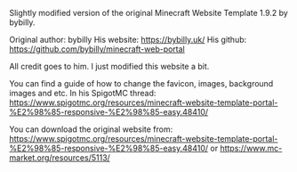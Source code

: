 Slightly modified version of the original Minecraft Website Template 1.9.2 by bybilly. 

Original author: bybilly
His website: https://bybilly.uk/
His github: https://github.com/bybilly/minecraft-web-portal

All credit goes to him. I just modified this website a bit. 


You can find a guide of how to change the favicon, images, background images and etc. In his SpigotMC thread: https://www.spigotmc.org/resources/minecraft-website-template-portal-%E2%98%85-responsive-%E2%98%85-easy.48410/


You can download the original website from: https://www.spigotmc.org/resources/minecraft-website-template-portal-%E2%98%85-responsive-%E2%98%85-easy.48410/ or https://www.mc-market.org/resources/5113/

